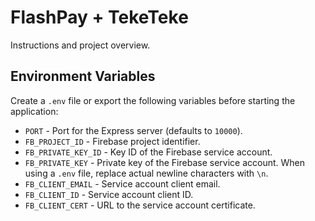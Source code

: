 # FlashPay + TekeTeke

Instructions and project overview.

## Environment Variables

Create a `.env` file or export the following variables before starting the
application:

- `PORT` - Port for the Express server (defaults to `10000`).
- `FB_PROJECT_ID` - Firebase project identifier.
- `FB_PRIVATE_KEY_ID` - Key ID of the Firebase service account.
- `FB_PRIVATE_KEY` - Private key of the Firebase service account. When using a
  `.env` file, replace actual newline characters with `\n`.
- `FB_CLIENT_EMAIL` - Service account client email.
- `FB_CLIENT_ID` - Service account client ID.
- `FB_CLIENT_CERT` - URL to the service account certificate.
